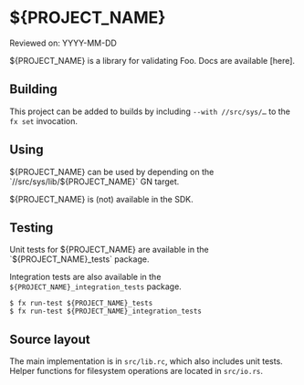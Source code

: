 # ${PROJECT_NAME}

Reviewed on: YYYY-MM-DD

${PROJECT_NAME} is a library for validating Foo. Docs are available [here].

## Building

This project can be added to builds by including `--with //src/sys/…` to the `fx
set` invocation.

## Using

${PROJECT_NAME} can be used by depending on the `//src/sys/lib/${PROJECT_NAME}`
GN target.

${PROJECT_NAME} is (not) available in the SDK.

## Testing

Unit tests for ${PROJECT_NAME} are available in the `${PROJECT_NAME}_tests`
package.

Integration tests are also available in the `${PROJECT_NAME}_integration_tests`
package.

```
$ fx run-test ${PROJECT_NAME}_tests
$ fx run-test ${PROJECT_NAME}_integration_tests
```

## Source layout

The main implementation is in `src/lib.rc`, which also includes unit tests.
Helper functions for filesystem operations are located in `src/io.rs`.
